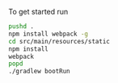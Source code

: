 To get started run
```bash
pushd .
npm install webpack -g
cd src/main/resources/static
npm install
webpack
popd
./gradlew bootRun
```